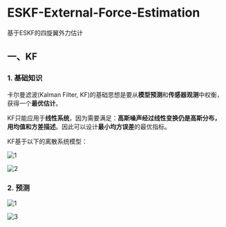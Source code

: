 # ESKF-External-Force-Estimation

基于ESKF的四旋翼外力估计

## 一、KF

### 1. 基础知识

卡尔曼滤波(Kalman Filter, KF)的基础思想是要从**模型预测**和**传感器观测**中权衡，获得一个**最优估计**。

KF只能应用于**线性系统**，因为需要满足：**高斯噪声经过线性变换仍是高斯分布，用均值和方差描述**。因此可以设计**最小均方误差**的最优指标。

KF基于以下的离散系统模型：

![1](https://latex.codecogs.com/png.image?\dpi{133}&space;x_{k+1}=F_{x}\cdot&space;x_{k}&plus;F_{u}\cdot(u_{k}&plus;\eta_{k}))
  
![2](https://latex.codecogs.com/png.image?\dpi{133}&space;z_{k}=H\cdot&space;x_{k}&plus;\nu_{k})

### 2. 预测

![1](https://latex.codecogs.com/png.image?\dpi{133}&space;x_{k+1}=F_{x}\cdot&space;x_{k}&plus;F_{u}\cdot(u_{k}&plus;\eta_{k}))

![3](https://latex.codecogs.com/png.image?\dpi{133}&space;P_{k+1}=F_{x}\cdot&space;P_{k}\cdot&space;F_{x}^{T}&plus;F_{n}\cdot&space;Q\cdot&space;F_{n}^{T}) 



